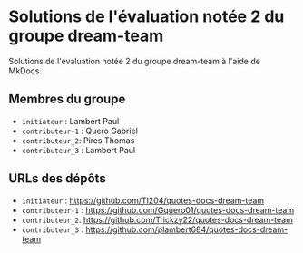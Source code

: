 # Solutions de l'évaluation notée 2 du groupe dream-team

Solutions de l'évaluation notée 2 du groupe dream-team à l'aide de MkDocs.

## Membres du groupe

- `initiateur` : Lambert Paul
- `contributeur-1` : Quero Gabriel
- `contributeur_2`: Pires Thomas
- `contributeur_3` : Lambert Paul

## URLs des dépôts

- `initiateur` : https://github.com/TI204/quotes-docs-dream-team
- `contributeur-1` : https://github.com/Gquero01/quotes-docs-dream-team
- `contributeur_2`: https://github.com/Trickzy22/quotes-docs-dream-team
- `contributeur_3` : https://github.com/plambert684/quotes-docs-dream-team